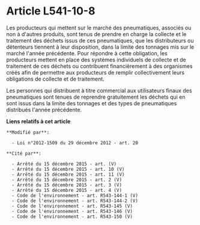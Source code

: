 # Article L541-10-8

Les producteurs qui mettent sur le marché des pneumatiques, associés ou non à d'autres produits, sont tenus de prendre en
charge la collecte et le traitement des déchets issus de ces pneumatiques, que les distributeurs ou détenteurs tiennent à
leur disposition, dans la limite des tonnages mis sur le marché l'année précédente. Pour répondre à cette obligation, les
producteurs mettent en place des systèmes individuels de collecte et de traitement de ces déchets ou contribuent
financièrement à des organismes créés afin de permettre aux producteurs de remplir collectivement leurs obligations de
collecte et de traitement.  

Les personnes qui distribuent à titre commercial aux utilisateurs finaux des pneumatiques sont tenues de reprendre
gratuitement les déchets qui en sont issus dans la limite des tonnages et des types de pneumatiques distribués l'année
précédente.

**Liens relatifs à cet article**

	**Modifié par**:

	  - Loi n°2012-1509 du 29 décembre 2012 - art. 20

	**Cité par**:

	  - Arrêté du 15 décembre 2015 - art. (V)
	  - Arrêté du 15 décembre 2015 - art. 10 (V)
	  - Arrêté du 15 décembre 2015 - art. 11 (V)
	  - Arrêté du 15 décembre 2015 - art. 2 (V)
	  - Arrêté du 15 décembre 2015 - art. 3 (V)
	  - Arrêté du 15 décembre 2015 - art. 4 (V)
	  - Code de l'environnement - art. R543-144-1 (V)
	  - Code de l'environnement - art. R543-144-2 (V)
	  - Code de l'environnement - art. R543-145 (V)
	  - Code de l'environnement - art. R543-146 (V)
	  - Code de l'environnement - art. R543-150 (V)
